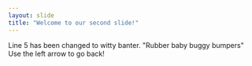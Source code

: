 ```yaml
---
layout: slide
title: "Welcome to our second slide!"
---
```

Line 5 has been changed to witty banter. "Rubber baby buggy bumpers"
Use the left arrow to go back!

